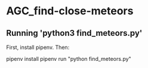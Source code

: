 # AGC_find-close-meteors

## Running 'python3 find_meteors.py'

First, install pipenv. Then:

pipenv install
pipenv run "python find_meteors.py"
